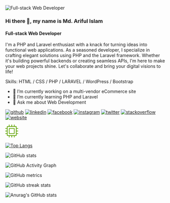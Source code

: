 ![Full-stack Web Developer](https://media.licdn.com/dms/image/D5616AQERAiTvt3NEfw/profile-displaybackgroundimage-shrink_350_1400/0/1692463640305?e=1697673600&v=beta&t=G052R02mlKxhT69aKMMpVdDagIlqUd03VJlTClwbWwY)

### Hi there 👋, my name is Md. Ariful Islam
#### Full-stack Web Developer


I'm a PHP and Laravel enthusiast with a knack for turning ideas into functional web applications. As a seasoned developer, I specialize in crafting elegant solutions using PHP and the Laravel framework. Whether it's building powerful backends or creating seamless APIs, I'm here to make your web projects shine. Let's collaborate and bring your digital visions to life!

Skills: HTML / CSS / PHP / LARAVEL / WordPress / Bootstrap

- 🔭 I’m currently working on a multi-vendor eCommerce site 
- 🌱 I’m currently learning PHP and Laravel 
- 💬 Ask me about Web Development 


[<img src='https://cdn.jsdelivr.net/npm/simple-icons@3.0.1/icons/github.svg' alt='github' height='40'>](https://github.com/code-arif)  [<img src='https://cdn.jsdelivr.net/npm/simple-icons@3.0.1/icons/linkedin.svg' alt='linkedin' height='40'>](https://www.linkedin.com/in/ariful-islam-9926a922a/)  [<img src='https://cdn.jsdelivr.net/npm/simple-icons@3.0.1/icons/facebook.svg' alt='facebook' height='40'>](https://www.facebook.com/akj.ariful.islam)  [<img src='https://cdn.jsdelivr.net/npm/simple-icons@3.0.1/icons/instagram.svg' alt='instagram' height='40'>](https://www.instagram.com/code-arif/)  [<img src='https://cdn.jsdelivr.net/npm/simple-icons@3.0.1/icons/twitter.svg' alt='twitter' height='40'>](https://twitter.com/MDArifu29733666)  [<img src='https://cdn.jsdelivr.net/npm/simple-icons@3.0.1/icons/stackoverflow.svg' alt='stackoverflow' height='40'>](https://stackoverflow.com/users/21041485)  [<img src='https://cdn.jsdelivr.net/npm/simple-icons@3.0.1/icons/icloud.svg' alt='website' height='40'>](portfolio.codearif.com)  

<a href='https://docs.github.com/en/developers'><img src='https://raw.githubusercontent.com/acervenky/animated-github-badges/master/assets/devbadge.gif' width='40' height='40'></a> 

[![Top Langs](https://github-readme-stats.vercel.app/api/top-langs/?username=code-arif)](https://github.com/anuraghazra/github-readme-stats)

![GitHub stats](https://github-readme-stats.vercel.app/api?username=code-arif&show_icons=true)  

![GitHub Activity Graph](https://activity-graph.herokuapp.com/graph?username=code-arif)  

![GitHub metrics](https://metrics.lecoq.io/code-arif)  

![GitHub streak stats](https://streak-stats.demolab.com/?user=code-arif)  


![Anurag's GitHub stats](https://github-readme-stats.vercel.app/api?username=anuraghazra&show=reviews,discussions_started,discussions_answered,prs_merged,prs_merged_percentage)
